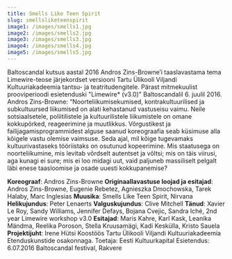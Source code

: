```yaml
---
title: Smells Like Teen Spirit
slug: smellsliketeenspirit
image1: /images/smells1.jpg
image2: /images/smells2.jpg
image3: /images/smells3.jpg
image4: /images/smells4.jpg
image5: /images/smells5.jpg
---
```

Baltoscandal kutsus aastal 2016 Andros Zins-Browne’i taaslavastama tema Limewire-teose järjekordset versiooni Tartu Ülikooli Viljandi Kultuuriakadeemia tantsu- ja teatritudengitele. Pärast mitmekuulist prooviperioodi esietenduski "Limewire* (v3.0)" Baltoscandalil 6. juulil 2016.
Andros Zins-Browne: “Noorteliikumisekumised, kontrakultuurilised ja subkultuursed liikumised on alati kehastanud vastuseisu vaimu. Neile sotsiaalsetele, poliitilistele ja kultuurilistele liikumistele on omane kokkupõrked, reageerimine ja muutlikkus. Võrgustikest ja failijagamisprogrammidest alguse saanud koreograafia seab küsimuse alla kõigele vastu olemise vaimsuse. Seda ajal, mil kõige tugevamaks kultuurivastaseks tööriistaks on osutunud kopeerimine. Mis staatusega on noorteliikumine, mis levitab võrdselt autentset ja võltsi; mis on täis viirusi, aga kunagi ei sure; mis ei loo midagi uut, vaid paljuneb massiliselt pelgalt läbi enese taasloomise ja osade uuesti kokkupanemise?

**Koreograaf**: Andros Zins-Browne
**Originaallavastuse loojad ja esitajad**: Andros Zins-Browne, Eugenie Rebetez,
Agnieszka Dmochowska, Tarek Halaby, Marc Inglesias
**Muusika**: Smells Like Teen Spirit, Nirvana
**Helikujundus**: Peter Lenaerts
**Valguskujundus**: Clive Mitchell
**Tänud**: Xavier Le Roy, Sandy Williams, Jennifer Defays, Bojana Cvejic,
Sandra Iché, 2nd year Limewire workshop v3.0
**Esitajad**: Maris Kahre, Karl Kask, Leanika Mändma, Reelika Poroson, Stella
Kruusamägi, Kadi Keskülla, Kristo Sauela
**Projektijuht**: Irene Hütsi
Koostöös Tartu Ülikooli Viljandi Kultuuriakadeemia Etenduskunstide osakonnaga.
Toetaja: Eesti Kultuurkapital
Esietendus: 6.07.2016 Baltoscandal festival, Rakvere
